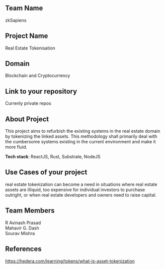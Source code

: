 ## Team Name
zkSapiens

## Project Name
Real Estate Tokenisation

## Domain
Blockchain and Cryptocurrency

## Link to your repository
Currenly private repos

## About Project
This project aims to refurbish the existing systems in the real estate domain by tokenizing the linked assets. This methodology shall primarily deal with the cumbersome systems existing in the current environment and make it more fluid.

**Tech stack**:
ReactJS,
Rust,
Substrate,
NodeJS

## Use Cases of your project
real estate tokenization can become a need in situations where real estate assets are illiquid, too expensive for individual investors to purchase outright, or when real estate developers and owners need to raise capital.

## Team Members
R Avinash Prasad  
Mahavir G. Dash  
Sourav Mishra
## References
https://hedera.com/learning/tokens/what-is-asset-tokenization
